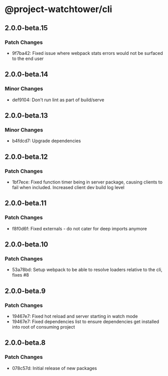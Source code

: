 # @project-watchtower/cli

## 2.0.0-beta.15

### Patch Changes

-   9f7ba42: Fixed issue where webpack stats errors would not be surfaced to the end user

## 2.0.0-beta.14

### Minor Changes

-   def9104: Don't run lint as part of build/serve

## 2.0.0-beta.13

### Minor Changes

-   b4fdcd7: Upgrade dependencies

## 2.0.0-beta.12

### Patch Changes

-   1bf7ece: Fixed function timer being in server package, causing clients to fail when included. Increased client dev build log level

## 2.0.0-beta.11

### Patch Changes

-   f8f0d6f: Fixed externals - do not cater for deep imports anymore

## 2.0.0-beta.10

### Patch Changes

-   53a78bd: Setup webpack to be able to resolve loaders relative to the cli, fixes #8

## 2.0.0-beta.9

### Patch Changes

-   19467e7: Fixed hot reload and server starting in watch mode
-   19467e7: Fixed dependencies list to ensure dependencies get installed into root of consuming project

## 2.0.0-beta.8

### Patch Changes

-   078c57d: Initial release of new packages
